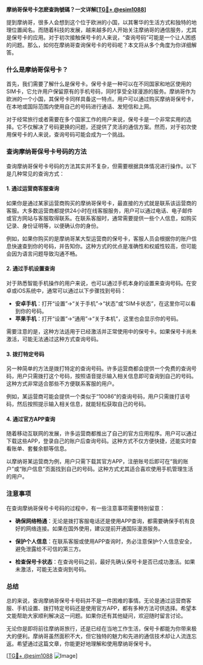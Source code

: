 **摩纳哥保号卡怎麽查詢號碼？一文详解[[TG💪+ @esim1088](https://t.me/s/esim1088)]**

提到摩纳哥，很多人会想到这个位于欧洲的小国，以其奢华的生活方式和独特的地理位置闻名。而随着科技的发展，越来越多的人开始关注摩纳哥的通信服务，尤其是保号卡的应用。对于初次接触保号卡的人来说，“查询号码”可能是一个让人困惑的问题。那么，如何在摩纳哥查询保号卡的号码呢？本文将从多个角度为你详细解答。

### 什么是摩纳哥保号卡？

首先，我们需要了解什么是保号卡。保号卡是一种可以在不同国家和地区使用的SIM卡，它允许用户保留原有的手机号码，同时享受全球漫游的服务。摩纳哥作为欧洲的一个小国，其保号卡同样具备这一特点。用户可以通过购买摩纳哥保号卡，在本地或国际范围内使用自己的号码进行通话、发短信和上网。

对于经常旅行或者需要在多个国家工作的用户来说，保号卡是一个非常实用的选择。它不仅解决了号码更换的问题，还提供了灵活的通信方案。然而，对于初次使用保号卡的人来说，查询号码可能会成为一个挑战。

### 查询摩纳哥保号卡号码的方法

查询摩纳哥保号卡号码的方法其实并不复杂，但需要根据具体情况进行操作。以下是几种常见的查询方式：

#### 1. **通过运营商客服查询**
   如果你是通过某家运营商购买的摩纳哥保号卡，最直接的方式就是联系该运营商的客服。大多数运营商都提供24小时在线客服服务，用户可以通过电话、电子邮件或官方网站与客服取得联系。在联系客服时，通常需要提供一些个人信息，如购买记录、身份证明等，以便确认你的身份。

   例如，如果你购买的是摩纳哥某大型运营商的保号卡，客服人员会根据你的账户信息快速查到你的号码，并告知你。这种方式的优点是准确性和权威性较高，但可能会因为语言问题导致沟通不畅。

#### 2. **通过手机设置查询**
   对于熟悉智能手机操作的用户来说，也可以通过手机本身的设置来查询号码。在安卓或iOS系统中，通常可以通过以下步骤找到号码：
   
   - **安卓手机**：打开“设置”→“关于手机”→“状态”或“SIM卡状态”，在这里你可以看到你的号码。
   - **苹果手机**：打开“设置”→“通用”→“关于本机”，这里也会显示你的号码。

   需要注意的是，这种方法适用于已经激活并正常使用中的保号卡。如果保号卡尚未激活，可能无法通过这种方式查询号码。

#### 3. **拨打特定号码**
   另一种简单的方法是拨打特定的查询号码。许多运营商都会提供一个免费的查询号码，用户只需拨打这个号码，按照语音提示输入相关信息即可查询到自己的号码。这种方式非常适合那些不方便联系客服的用户。

   例如，某运营商可能会提供一个类似于“10086”的查询号码，用户只需拨打该号码，然后按照提示输入相关信息，就能轻松获取自己的号码。

#### 4. **通过官方APP查询**
   随着移动互联网的发展，许多运营商都推出了自己的官方应用程序。用户可以通过下载这些APP，登录自己的账户后查询号码。这种方式不仅方便快捷，还能实时查看账单、套餐余额等信息。

   以摩纳哥某运营商为例，用户只需下载其官方APP，注册账号后即可在“我的账户”或“账户信息”页面找到自己的号码。这种方式尤其适合喜欢使用手机管理生活的用户。

### 注意事项

在查询摩纳哥保号卡号码的过程中，有一些注意事项需要特别留意：

- **确保网络畅通**：无论是拨打客服电话还是使用APP查询，都需要确保手机有良好的网络连接。如果在国外使用，建议提前开通国际漫游服务。
  
- **保护个人信息**：在联系客服或使用APP查询时，务必注意保护个人信息安全，避免泄露给不可信的第三方。

- **检查保号卡状态**：在查询号码之前，最好先确认保号卡是否已成功激活。如果未激活，可能无法查询到号码。

### 总结

总的来说，查询摩纳哥保号卡号码并不是一件困难的事情。无论是通过运营商客服、手机设置、拨打特定号码还是使用官方APP，都有多种方法可供选择。希望本文能帮助大家顺利解决这一问题。如果你还有其他疑问，欢迎随时留言讨论。

无论你是即将前往摩纳哥旅行，还是已经在当地工作生活，保号卡都能为你带来极大的便利。摩纳哥虽然面积不大，但它独特的魅力和先进的通信技术却让人流连忘返。希望通过这篇文章，你能更好地理解和使用摩纳哥保号卡。

[[TG💪+ @esim1088](https://t.me/s/esim1088) ![Image](https://i.postimg.cc/4NQfJmqS/Snipaste-2025-05-13-00-14-12.png)]